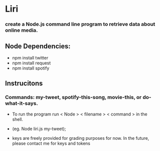 # Liri
### create a Node.js command line program to retrieve data about online media.

## Node Dependencies:
* npm install twitter
* npm install request
* npm install spotify

## Instrucitons
### Commands: my-tweet, spotify-this-song, movie-this, or do-what-it-says.

* To run the program run < Node > < filename > < command > in the shell.
* (eg. Node liri.js my-tweet);

* keys are freely provided for grading purposes for now. In the future, please contact me for keys and tokens
